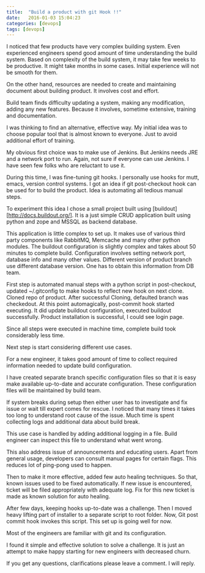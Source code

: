 ```yaml
---
title:  "Build a product with git Hook !!"
date:   2016-01-03 15:04:23
categories: [devops]
tags: [devops]
---
```

I noticed that few products have very complex building system. Even
experienced engineers spend good amount of time understanding the build
system. Based on complexity of the build system, it may take few weeks to be
productive. It might take months in some cases. Initial experience will not be
smooth for them.

On the other hand, resources are needed to create and maintaining document
about building product. It involves cost and effort.

Build team finds difficulty updating a system, making any modification, adding
any new features. Because it involves, sometime extensive, training and
documentation.

I was thinking to find an alternative, effective way. My initial idea was to
choose popular tool that is almost known to everyone. Just to avoid additional
effort of training.

My obvious first choice was to make use of Jenkins. But Jenkins needs JRE and
a network port to run. Again, not sure if everyone can use Jenkins. I have
seen few folks who are reluctant to use it.

During this time, I was fine-tuning git hooks. I personally use hooks for
mutt, emacs, version control systems. I got an idea if git post-checkout hook
can be used for to build the product. Idea is automating all tedious manual
steps.

To experiment this idea I chose a small project built using
[buildout][http://docs.buildout.org/]. It is a just simple CRUD application
built using python and zope and MSSQL as backend database.

This application is little complex to set up. It makes use of various third
party components like RabbitMQ, Memcache and many other python modules. The
buildout configuration is slightly complex and takes about 50 minutes to
complete build. Configuration involves setting network port, database info and
many other values. Different version of product branch use different database
version. One has to obtain this information from DB team.

First step is automated manual steps with a python script in post-checkout,
updated ~/.gitconfig to make hooks to reflect new hook on next clone. Cloned
repo of product. After successful Cloning, defaulted branch was checkedout. At
this point automagically, post-commit hook started executing. It did update
buildout configuration, executed buildout successfully. Product installation
is successful, I could see login page.

Since all steps were executed in machine time, complete build took
considerably less time.

Next step is start considering different use cases.

For a new engineer, it takes good amount of time to collect required
information needed to update build configuration.

I have created separate branch specific configuration files so that it is easy
make available up-to-date and accurate configuration. These configuration
files will be maintained by build team.

If system breaks during setup then either user has to investigate and fix
issue or wait till expert comes for rescue. I noticed that many times it takes
too long to understand root cause of the issue. Much time is spent collecting
logs and additional data about build break.

This use case is handled by adding additional logging in a file. Build
engineer can inspect this file to understand what went wrong.

This also address issue of announcements and educating users. Apart from
general usage, developers can consult manual pages for certain flags. This
reduces lot of ping-pong used to happen.

Then to make it more effective, added few auto healing techniques. So that,
known issues used to be fixed automatically. If new issue is encountered,
ticket will be filed appropriately with adequate log. Fix for this new ticket
is made as known solution for auto healing.

After few days, keeping hooks up-to-date was a challenge. Then I moved heavy
lifting part of installer to a separate script to root folder. Now, Git post
commit hook invokes this script. This set up is going well for now.

Most of the engineers are familiar with git and its configuration.

I found it simple and effective solution to solve a challenge. It is just an
attempt to make happy starting for new engineers with decreased churn.

If you get any questions, clarifications please leave a comment. I will reply.
